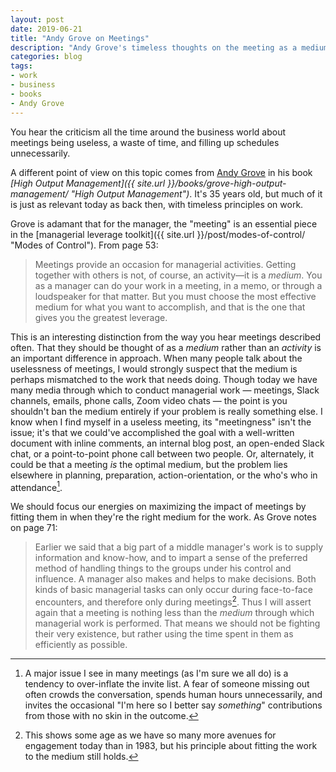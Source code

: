 ```yaml
---
layout: post
date: 2019-06-21
title: "Andy Grove on Meetings"
description: "Andy Grove's timeless thoughts on the meeting as a medium for managerial work."
categories: blog
tags:
- work
- business
- books
- Andy Grove
---
```


You hear the criticism all the time around the business world about meetings being useless, a waste of time, and filling up schedules unnecessarily.

A different point of view on this topic comes from [Andy Grove](https://en.wikipedia.org/wiki/Andrew_Grove "Andy Grove") in his book _[High Output Management]({{ site.url }}/books/grove-high-output-management/ "High Output Management")_. It's 35 years old, but much of it is just as relevant today as back then, with timeless principles on work.

Grove is adamant that for the manager, the "meeting" is an essential piece in the [managerial leverage toolkit]({{ site.url }}/post/modes-of-control/ "Modes of Control"). From page 53:

> Meetings provide an occasion for managerial activities. Getting together with others is not, of course, an activity—it is a _medium_. You as a manager can do your work in a meeting, in a memo, or through a loudspeaker for that matter. But you must choose the most effective medium for what you want to accomplish, and that is the one that gives you the greatest leverage.

This is an interesting distinction from the way you hear meetings described often. That they should be thought of as a _medium_ rather than an _activity_ is an important difference in approach. When many people talk about the uselessness of meetings, I would strongly suspect that the medium is perhaps mismatched to the work that needs doing. Though today we have many media through which to conduct managerial work — meetings, Slack channels, emails, phone calls, Zoom video chats — the point is you shouldn't ban the medium entirely if your problem is really something else. I know when I find myself in a useless meeting, its "meetingness" isn't the issue; it's that we could've accomplished the goal with a well-written document with inline comments, an internal blog post, an open-ended Slack chat, or a point-to-point phone call between two people. Or, alternately, it could be that a meeting _is_ the optimal medium, but the problem lies elsewhere in planning, preparation, action-orientation, or the who's who in attendance[^people].

We should focus our energies on maximizing the impact of meetings by fitting them in when they're the right medium for the work. As Grove notes on page 71:

> Earlier we said that a big part of a middle manager's work is to supply information and know-how, and to impart a sense of the preferred method of handling things to the groups under his control and influence. A manager also makes and helps to make decisions. Both kinds of basic managerial tasks can only occur during face-to-face encounters, and therefore only during meetings[^meetingstoday]. Thus I will assert again that a meeting is nothing less than the _medium_ through which managerial work is performed. That means we should not be fighting their very existence, but rather using the time spent in them as efficiently as possible.

[^people]: A major issue I see in many meetings (as I'm sure we all do) is a tendency to over-inflate the invite list. A fear of someone missing out often crowds the conversation, spends human hours unnecessarily, and invites the occasional "I'm here so I better say _something_" contributions from those with no skin in the outcome.
[^meetingstoday]: This shows some age as we have so many more avenues for engagement today than in 1983, but his principle about fitting the work to the medium still holds.
